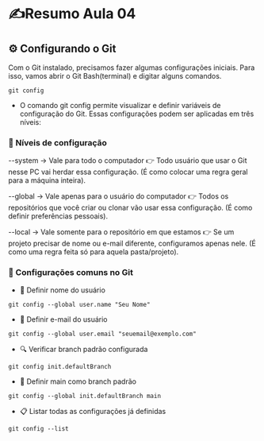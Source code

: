 # ✍️Resumo Aula 04

## ⚙️ Configurando o Git
 Com o Git instalado, precisamos fazer algumas configurações iniciais. Para isso, vamos abrir o Git Bash(terminal) e digitar alguns comandos. 

```
git config
```
- O comando git config permite visualizar e definir variáveis de configuração do Git. Essas configurações podem ser aplicadas em três níveis:

### 🔧 Níveis de configuração

--system → Vale para todo o computador
👉 Todo usuário que usar o Git nesse PC vai herdar essa configuração.
(É como colocar uma regra geral para a máquina inteira).

--global → Vale apenas para o usuário do computador
👉 Todos os repositórios que você criar ou clonar vão usar essa configuração.
(É como definir preferências pessoais).

--local → Vale somente para o repositório em que estamos
👉 Se um projeto precisar de nome ou e-mail diferente, configuramos apenas nele.
(É como uma regra feita só para aquela pasta/projeto).

### 🔑 Configurações comuns no Git
- 📝 Definir nome do usuário 
```
git config --global user.name "Seu Nome"
```
- 📧 Definir e-mail do usuário
```
git config --global user.email "seuemail@exemplo.com"
```
- 🔍 Verificar branch padrão configurada
```
git config init.defaultBranch
```
- 🌿 Definir main como branch padrão
```
git config --global init.defaultBranch main
```
- 📋 Listar todas as configurações já definidas
```
git config --list
```
